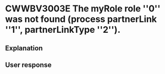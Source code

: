 # CWWBV3003E The myRole role ''0'' was not found (process partnerLink ''1'', partnerLinkType ''2'').

## Explanation

## User response